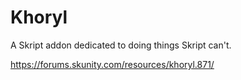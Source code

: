 # Khoryl
A Skript addon dedicated to doing things Skript can't.

https://forums.skunity.com/resources/khoryl.871/
